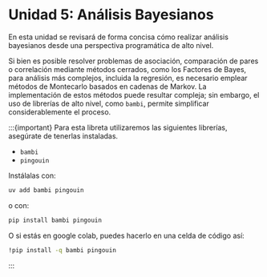 # Unidad 5: Análisis Bayesianos

En esta unidad se revisará de forma concisa cómo realizar análisis bayesianos desde una perspectiva programática de alto nivel.

Si bien es posible resolver problemas de asociación, comparación de pares o correlación mediante métodos cerrados, como los Factores de Bayes, para análisis más complejos, incluida la regresión, es necesario emplear métodos de Montecarlo basados en cadenas de Markov. La implementación de estos métodos puede resultar compleja; sin embargo, el uso de librerías de alto nivel, como `bambi`, permite simplificar considerablemente el proceso.

:::{important}
Para esta libreta utilizaremos las siguientes librerías, asegúrate de tenerlas instaladas.
- `bambi`
- `pingouin`

Instálalas con:
```bash
uv add bambi pingouin
```
o con:
```bash
pip install bambi pingouin
```
O si estás en google colab, puedes hacerlo en una celda de código así:
```bash
!pip install -q bambi pingouin
```
:::